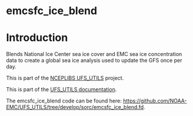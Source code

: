 
# emcsfc_ice_blend

# Introduction

Blends National Ice Center sea ice cover and EMC sea ice concentration
data to create a global sea ice analysis used to update the GFS once
per day.
  
This is part of the [NCEPLIBS
UFS_UTILS](https://github.com/NOAA-EMC/UFS_UTILS) project.

This is part of the <a href="../index.html">UFS_UTILS documentation</a>.

The emcsfc_ice_blend code can be found here:
https://github.com/NOAA-EMC/UFS_UTILS/tree/develop/sorc/emcsfc_ice_blend.fd.

